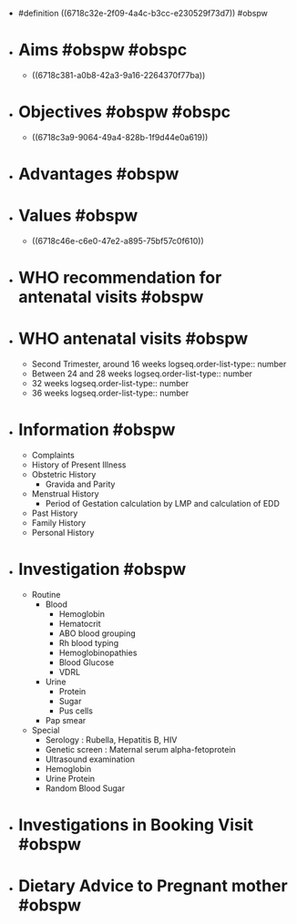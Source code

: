 - #definition ((6718c32e-2f09-4a4c-b3cc-e230529f73d7)) #obspw
- # Aims #obspw #obspc
	- ((6718c381-a0b8-42a3-9a16-2264370f77ba))
- # Objectives #obspw #obspc
	- ((6718c3a9-9064-49a4-828b-1f9d44e0a619))
- # Advantages #obspw
- # Values #obspw
	- ((6718c46e-c6e0-47e2-a895-75bf57c0f610))
- # WHO recommendation for antenatal visits #obspw
- # WHO antenatal visits #obspw
	- Second Trimester, around 16 weeks
	  logseq.order-list-type:: number
	- Between 24 and 28 weeks
	  logseq.order-list-type:: number
	- 32 weeks
	  logseq.order-list-type:: number
	- 36 weeks
	  logseq.order-list-type:: number
- # Information #obspw
	- Complaints
	- History of Present Illness
	- Obstetric History
		- Gravida and Parity
	- Menstrual History
		- Period of Gestation calculation by LMP and calculation of EDD
	- Past History
	- Family History
	- Personal History
- # Investigation #obspw
	- Routine
		- Blood
			- Hemoglobin
			- Hematocrit
			- ABO blood grouping
			- Rh blood typing
			- Hemoglobinopathies
			- Blood Glucose
			- VDRL
		- Urine
			- Protein
			- Sugar
			- Pus cells
		- Pap smear
	- Special
		- Serology : Rubella, Hepatitis B, HIV
		- Genetic screen : Maternal serum alpha-fetoprotein
		- Ultrasound examination
		- Hemoglobin
		- Urine Protein
		- Random Blood Sugar
- # Investigations in Booking Visit #obspw
- # Dietary Advice to Pregnant mother #obspw